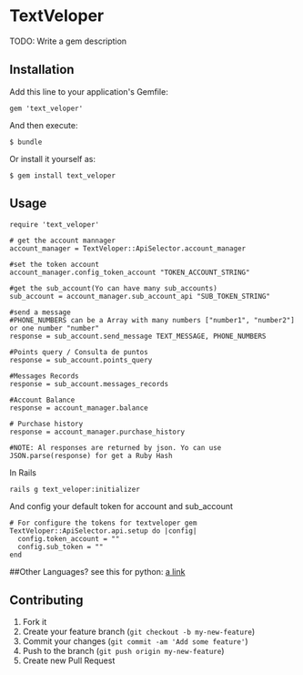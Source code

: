 # TextVeloper

TODO: Write a gem description

## Installation

Add this line to your application's Gemfile:

    gem 'text_veloper'

And then execute:

    $ bundle

Or install it yourself as:

    $ gem install text_veloper

## Usage

    require 'text_veloper'

    # get the account mannager
    account_manager = TextVeloper::ApiSelector.account_manager

    #set the token account
    account_manager.config_token_account "TOKEN_ACCOUNT_STRING"

    #get the sub_account(Yo can have many sub_accounts)
    sub_account = account_manager.sub_account_api "SUB_TOKEN_STRING"

    #send a message
    #PHONE_NUMBERS can be a Array with many numbers ["number1", "number2"] or one number "number"
    response = sub_account.send_message TEXT_MESSAGE, PHONE_NUMBERS

    #Points query / Consulta de puntos
    response = sub_account.points_query

    #Messages Records
    response = sub_account.messages_records

    #Account Balance
    response = account_manager.balance

    # Purchase history
    response = account_manager.purchase_history

    #NOTE: Al responses are returned by json. Yo can use JSON.parse(response) for get a Ruby Hash

 In Rails

    rails g text_veloper:initializer

 And config your default token for account and sub_account

    # For configure the tokens for textveloper gem
    TextVeloper::ApiSelector.api.setup do |config|
      config.token_account = ""
      config.sub_token = ""
    end

##Other Languages?
  see this for python: [a link](https://github.com/iferminm/pytextveloper)

## Contributing

1. Fork it
2. Create your feature branch (`git checkout -b my-new-feature`)
3. Commit your changes (`git commit -am 'Add some feature'`)
4. Push to the branch (`git push origin my-new-feature`)
5. Create new Pull Request
